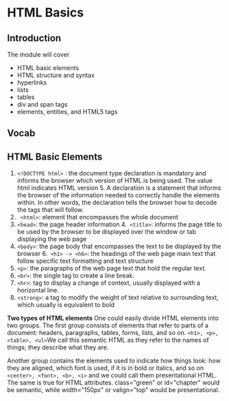 # HTML Basics 
## Introduction 
The module will cover 
-	HTML basic elements
-	HTML structure and syntax
-	hyperlinks
-	lists 
-	tables
-	div and span tags 
-	elements, entities, and HTML5 tags

## Vocab

## HTML Basic Elements
1. ```<!DOCTYPE html>``` : the document type declaration is mandatory and informs the browser which version of HTML is being used. The value html indicates HTML version 5. A declaration is a statement that informs the browser of the information needed to correctly handle the elements within. In other words, the declaration tells the browser how to decode the tags that will follow. 
2. ``` <html>```: element that encompasses the whole document 
3. ```<head>```: the page header information
4.``` <title>```: informs the page title to be used by the browser to be displayed over the window or tab displaying the web page
5. ```<body>```: the page body that encompasses the text to be displayed by the browser
6.``` <h1> -> <h6>```: the headings of the web page main text that follow specific text formatting and text structure
7. ```<p>```: the paragraphs of the web page text that hold the regular text.
8. ```<br>```: the single tag to create a line break.
9. ```<hr>```: tag to display a change of context, usually displayed with a horizontal line.
10. ```<strong>```: a tag to modify the weight of text relative to surrounding text, which usually is equivalent to bold 

**Two types of HTML elements**
	One could easily divide HTML elements into two groups. The first group consists of elements that refer to parts of a document: headers, paragraphs, tables, forms, lists, and so on. ```<h1>, <p>, <table>, <ul>```We call this semantic HTML as they refer to the names of things; they describe what they are.  
	
   Another group contains the elements used to indicate how things look: how they are aligned, which font is used, if it is in bold or italics, and so on  ```<center>, <font>, <b>, <i>``` and we could call them presentational HTML. The same is true for HTML attributes.  class="green" or id="chapter" would be semantic, while width="150px" or valign="top" would be presentational.  
  
  


